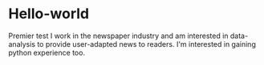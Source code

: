 # Hello-world
Premier test
I work in the newspaper industry and am interested in data-analysis to provide user-adapted news to readers.
I'm interested in gaining python experience too.
